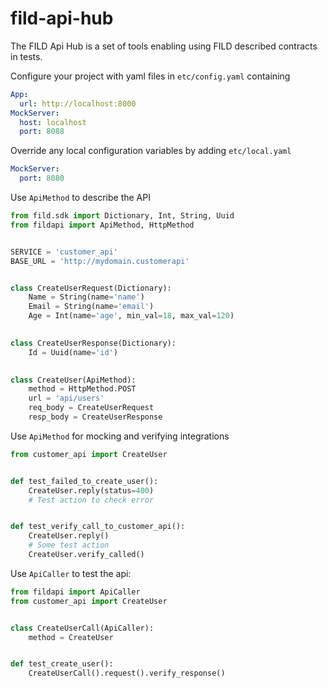 # fild-api-hub

The FILD Api Hub is a set of tools enabling using FILD described contracts
in tests. 

Configure your project with yaml files in `etc/config.yaml` containing
```yaml
App:
  url: http://localhost:8000
MockServer:
  host: localhost
  port: 8088
```

Override any local configuration variables by adding `etc/local.yaml`
```yaml
MockServer:
  port: 8080
```

Use `ApiMethod` to describe the API 
```python
from fild.sdk import Dictionary, Int, String, Uuid
from fildapi import ApiMethod, HttpMethod


SERVICE = 'customer_api'
BASE_URL = 'http://mydomain.customerapi'


class CreateUserRequest(Dictionary):
    Name = String(name='name')
    Email = String(name='email')
    Age = Int(name='age', min_val=18, max_val=120)

    
class CreateUserResponse(Dictionary):
    Id = Uuid(name='id')

    
class CreateUser(ApiMethod):
    method = HttpMethod.POST
    url = 'api/users'
    req_body = CreateUserRequest
    resp_body = CreateUserResponse
```

Use `ApiMethod` for mocking and verifying integrations
```python
from customer_api import CreateUser


def test_failed_to_create_user():
    CreateUser.reply(status=400)
    # Test action to check error


def test_verify_call_to_customer_api():
    CreateUser.reply()
    # Some test action
    CreateUser.verify_called()
```

Use `ApiCaller` to test the api:
```python
from fildapi import ApiCaller
from customer_api import CreateUser


class CreateUserCall(ApiCaller):
    method = CreateUser


def test_create_user():
    CreateUserCall().request().verify_response()
```
